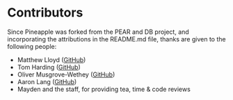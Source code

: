 # Contributors

Since Pineapple was forked from the PEAR and DB project, and incorporating the attributions in the README.md file, thanks are given to the following people:

- Matthew Lloyd ([GitHub](https://github.com/mattroylloyd))
- Tom Harding ([GitHub](https://github.com/i-am-tom))
- Oliver Musgrove-Wethey ([GitHub](https://github.com/Tohmua))
- Aaron Lang ([GitHub](https://github.com/aaronjameslang))
- Mayden and the staff, for providing tea, time & code reviews
